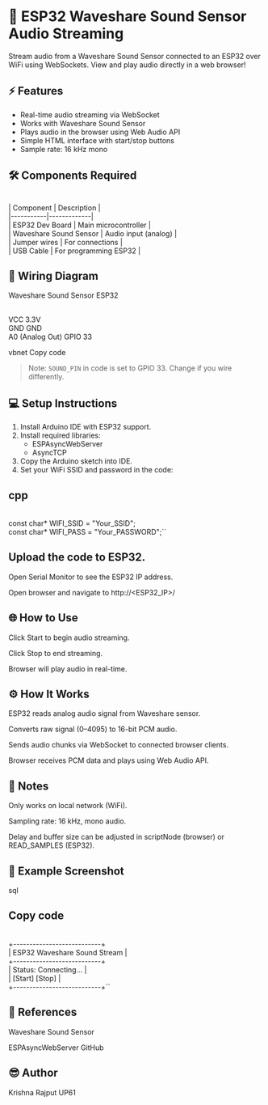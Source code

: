 # 🎤 ESP32 Waveshare Sound Sensor Audio Streaming

Stream audio from a Waveshare Sound Sensor connected to an ESP32 over WiFi using WebSockets. View and play audio directly in a web browser!

## ⚡ Features

- Real-time audio streaming via WebSocket
- Works with Waveshare Sound Sensor
- Plays audio in the browser using Web Audio API
- Simple HTML interface with start/stop buttons
- Sample rate: 16 kHz mono

## 🛠️ Components Required

<br>| Component | Description |</br>
|-----------|-------------|
<br>| ESP32 Dev Board | Main microcontroller |</br>
| Waveshare Sound Sensor | Audio input (analog) |
<br>| Jumper wires | For connections |</br>
| USB Cable | For programming ESP32 |

## 🔌 Wiring Diagram

Waveshare Sound Sensor ESP32

<br>VCC 3.3V</br>
GND GND
<br>A0 (Analog Out) GPIO 33</br>

vbnet
Copy code

> Note: `SOUND_PIN` in code is set to GPIO 33. Change if you wire differently.

## 💻 Setup Instructions

1. Install Arduino IDE with ESP32 support.
2. Install required libraries:
   - ESPAsyncWebServer
   - AsyncTCP
3. Copy the Arduino sketch into IDE.
4. Set your WiFi SSID and password in the code:
## cpp
<br>const char* WIFI_SSID = "Your_SSID";</br>
const char* WIFI_PASS = "Your_PASSWORD";``
## Upload the code to ESP32.

Open Serial Monitor to see the ESP32 IP address.

Open browser and navigate to http://<ESP32_IP>/

## 🌐 How to Use
Click Start to begin audio streaming.

Click Stop to end streaming.

Browser will play audio in real-time.

## ⚙️ How It Works
ESP32 reads analog audio signal from Waveshare sensor.

Converts raw signal (0–4095) to 16-bit PCM audio.

Sends audio chunks via WebSocket to connected browser clients.

Browser receives PCM data and plays using Web Audio API.

## 📝 Notes
Only works on local network (WiFi).

Sampling rate: 16 kHz, mono audio.

Delay and buffer size can be adjusted in scriptNode (browser) or READ_SAMPLES (ESP32).

## 📸 Example Screenshot
sql
## Copy code
<br>+---------------------------+</br>
| ESP32 Waveshare Sound Stream |
<br>+---------------------------+</br>
| Status: Connecting...      |
<br>| [Start] [Stop]            |</br>
+---------------------------+``
## 🔗 References
Waveshare Sound Sensor

ESPAsyncWebServer GitHub

## 😎 Author
Krishna Rajput UP61
